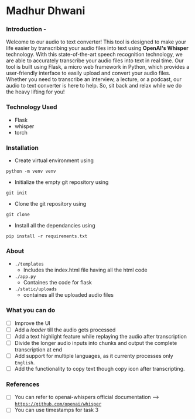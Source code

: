 # Madhur Dhwani

### Introduction -

Welcome to our audio to text converter! This tool is designed to make your life easier by transcribing your audio files into text using <b>OpenAI's Whisper</b> technology. With this state-of-the-art speech recognition technology, we are able to accurately transcribe your audio files into text in real time. Our tool is built using Flask, a micro web framework in Python, which provides a user-friendly interface to easily upload and convert your audio files. Whether you need to transcribe an interview, a lecture, or a podcast, our audio to text converter is here to help. So, sit back and relax while we do the heavy lifting for you!

### Technology Used 
- Flask 
- whisper
- torch 

### Installation 

- Create virtual environment using 
```
python -m venv venv
```
- Initialize the empty git repository using 
```
git init 
```
- Clone the git repository using 
```
git clone 
```
- Install all the dependancies using 
```
pip install -r requirements.txt
```

### About 
- `./templates`
    - Includes the index.html file having all the html code 
- `./app.py` 
    - Containes the code for flask
- `./static/uploads`
    - containes all the uploaded audio files 

### What you can do 

- [ ] Improve the UI 
- [ ] Add a *loader* till the audio gets processed 
- [ ] Add a text highlight feature while replaying the audio after transcription 
- [ ] Divide the longer audio inputs into chunks and output the complete transcription at end
- [ ] Add support for multiple languages, as it currenty processes only `English`.
- [ ] Add the functionality to copy text though copy icon after transcripting.

### References 
- [ ] You can refer to openai-whispers official documentation --> <a href="https://github.com/openai/whisper" target="_blank">`https://github.com/openai/whisper`</a>
- [ ] You can use timestamps for task 3